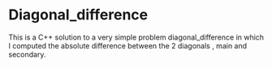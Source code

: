 # Diagonal_difference
This is a C++ solution to a very simple problem diagonal_difference in which I computed the absolute difference between the 2 diagonals , main and secondary. 
